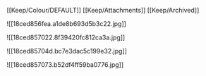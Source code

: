 [[Keep/Colour/DEFAULT]] [[Keep/Attachments]] [[Keep/Archived]] 

![[18ced856fea.a1de8b693d5b3c22.jpg]]

![[18ced857022.8f39420fc812ca3a.jpg]]

![[18ced85704d.bc7e3dac5c199e32.jpg]]

![[18ced857073.b52df4ff59ba0776.jpg]]